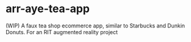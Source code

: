 # arr-aye-tea-app
(WIP) A faux tea shop ecommerce app, similar to Starbucks and Dunkin Donuts. For an RIT augmented reality project
